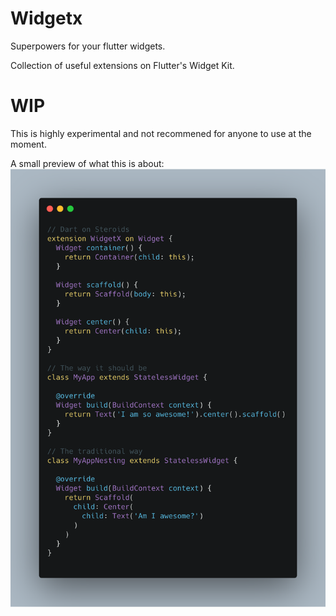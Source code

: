 # Widgetx
Superpowers for your flutter widgets.

Collection of useful extensions on Flutter's Widget Kit.

# WIP
This is highly experimental and not recommened for anyone to use at the moment.

A small preview of what this is about:
![](https://raw.githubusercontent.com/ishaan1995/widgetx/master/art/carbon.png "Concept of Widget Extensions")
